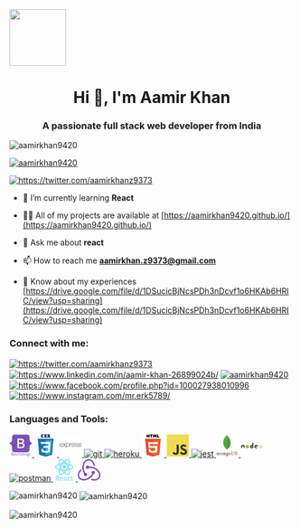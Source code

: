 <img src="https://crampete-staticfiles.s3.ap-south-1.amazonaws.com/blogs/Blog-140/Full-Stack-Web-Developer-500x400-1.png"   align="center" width="100" height="100"/>
<h1 align="center">Hi 👋, I'm Aamir Khan</h1>
<h3 align="center">A passionate full stack web developer from India</h3>

<p align="left"> <img src="https://komarev.com/ghpvc/?username=aamirkhan9420&label=Profile%20views&color=0e75b6&style=flat" alt="aamirkhan9420" /> </p>

<p align="left"> <a href="https://github.com/ryo-ma/github-profile-trophy"><img src="https://github-profile-trophy.vercel.app/?username=aamirkhan9420" alt="aamirkhan9420" /></a> </p>

<p align="left"> <a href="https://twitter.com/https://twitter.com/aamirkhanz9373" target="blank"><img src="https://img.shields.io/twitter/follow/https://twitter.com/aamirkhanz9373?logo=twitter&style=for-the-badge" alt="https://twitter.com/aamirkhanz9373" /></a> </p>

- 🌱 I’m currently learning **React**

- 👨‍💻 All of my projects are available at [https://aamirkhan9420.github.io/](https://aamirkhan9420.github.io/)

- 💬 Ask me about **react**

- 📫 How to reach me **aamirkhan.z9373@gmail.com**

- 📄 Know about my experiences [https://drive.google.com/file/d/1DSucicBjNcsPDh3nDcvf1o6HKAb6HRIC/view?usp=sharing](https://drive.google.com/file/d/1DSucicBjNcsPDh3nDcvf1o6HKAb6HRIC/view?usp=sharing)

<h3 align="left">Connect with me:</h3>
<p align="left">
<a href="https://twitter.com/https://twitter.com/aamirkhanz9373" target="blank"><img align="center" src="https://raw.githubusercontent.com/rahuldkjain/github-profile-readme-generator/master/src/images/icons/Social/twitter.svg" alt="https://twitter.com/aamirkhanz9373" height="30" width="40" /></a>
<a href="https://linkedin.com/in/https://www.linkedin.com/in/aamir-khan-26899024b/" target="blank"><img align="center" src="https://raw.githubusercontent.com/rahuldkjain/github-profile-readme-generator/master/src/images/icons/Social/linked-in-alt.svg" alt="https://www.linkedin.com/in/aamir-khan-26899024b/" height="30" width="40" /></a>
<a href="https://codesandbox.com/aamirkhan9420" target="blank"><img align="center" src="https://raw.githubusercontent.com/rahuldkjain/github-profile-readme-generator/master/src/images/icons/Social/codesandbox.svg" alt="aamirkhan9420" height="30" width="40" /></a>
<a href="https://fb.com/https://www.facebook.com/profile.php?id=100027938010996" target="blank"><img align="center" src="https://raw.githubusercontent.com/rahuldkjain/github-profile-readme-generator/master/src/images/icons/Social/facebook.svg" alt="https://www.facebook.com/profile.php?id=100027938010996" height="30" width="40" /></a>
<a href="https://instagram.com/https://www.instagram.com/mr.erk5789/" target="blank"><img align="center" src="https://raw.githubusercontent.com/rahuldkjain/github-profile-readme-generator/master/src/images/icons/Social/instagram.svg" alt="https://www.instagram.com/mr.erk5789/" height="30" width="40" /></a>
</p>

<h3 align="left">Languages and Tools:</h3>
<p align="left"> <a href="https://getbootstrap.com" target="_blank" rel="noreferrer"> <img src="https://raw.githubusercontent.com/devicons/devicon/master/icons/bootstrap/bootstrap-plain-wordmark.svg" alt="bootstrap" width="40" height="40"/> </a> <a href="https://www.w3schools.com/css/" target="_blank" rel="noreferrer"> <img src="https://raw.githubusercontent.com/devicons/devicon/master/icons/css3/css3-original-wordmark.svg" alt="css3" width="40" height="40"/> </a> <a href="https://expressjs.com" target="_blank" rel="noreferrer"> <img src="https://raw.githubusercontent.com/devicons/devicon/master/icons/express/express-original-wordmark.svg" alt="express" width="40" height="40"/> </a> <a href="https://git-scm.com/" target="_blank" rel="noreferrer"> <img src="https://www.vectorlogo.zone/logos/git-scm/git-scm-icon.svg" alt="git" width="40" height="40"/> </a> <a href="https://heroku.com" target="_blank" rel="noreferrer"> <img src="https://www.vectorlogo.zone/logos/heroku/heroku-icon.svg" alt="heroku" width="40" height="40"/> </a> <a href="https://www.w3.org/html/" target="_blank" rel="noreferrer"> <img src="https://raw.githubusercontent.com/devicons/devicon/master/icons/html5/html5-original-wordmark.svg" alt="html5" width="40" height="40"/> </a> <a href="https://developer.mozilla.org/en-US/docs/Web/JavaScript" target="_blank" rel="noreferrer"> <img src="https://raw.githubusercontent.com/devicons/devicon/master/icons/javascript/javascript-original.svg" alt="javascript" width="40" height="40"/> </a> <a href="https://jestjs.io" target="_blank" rel="noreferrer"> <img src="https://www.vectorlogo.zone/logos/jestjsio/jestjsio-icon.svg" alt="jest" width="40" height="40"/> </a> <a href="https://www.mongodb.com/" target="_blank" rel="noreferrer"> <img src="https://raw.githubusercontent.com/devicons/devicon/master/icons/mongodb/mongodb-original-wordmark.svg" alt="mongodb" width="40" height="40"/> </a> <a href="https://nodejs.org" target="_blank" rel="noreferrer"> <img src="https://raw.githubusercontent.com/devicons/devicon/master/icons/nodejs/nodejs-original-wordmark.svg" alt="nodejs" width="40" height="40"/> </a> <a href="https://postman.com" target="_blank" rel="noreferrer"> <img src="https://www.vectorlogo.zone/logos/getpostman/getpostman-icon.svg" alt="postman" width="40" height="40"/> </a> <a href="https://reactjs.org/" target="_blank" rel="noreferrer"> <img src="https://raw.githubusercontent.com/devicons/devicon/master/icons/react/react-original-wordmark.svg" alt="react" width="40" height="40"/> </a> <a href="https://redux.js.org" target="_blank" rel="noreferrer"> <img src="https://raw.githubusercontent.com/devicons/devicon/master/icons/redux/redux-original.svg" alt="redux" width="40" height="40"/> </a> </p>

<p><img align="left" src="https://github-readme-stats.vercel.app/api/top-langs?username=aamirkhan9420&show_icons=true&locale=en&layout=compact" alt="aamirkhan9420" /></p>

<p>&nbsp;<img align="center" src="https://github-readme-stats.vercel.app/api?username=aamirkhan9420&show_icons=true&locale=en" alt="aamirkhan9420" /></p>

<p><img align="center" src="https://github-readme-streak-stats.herokuapp.com/?user=aamirkhan9420&" alt="aamirkhan9420" /></p>
